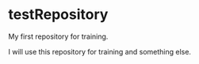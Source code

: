# testRepository
My first repository for training.

I will use this repository for training and something else.
